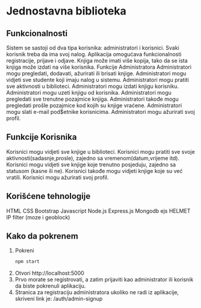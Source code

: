 # Jednostavna biblioteka

## Funkcionalnosti
Sistem se sastoji od dva tipa korisnika: administratori i korisnici.
Svaki korisnik treba da ima svoj nalog.
Aplikacija omogućava funkcionalnosti registracije, prijave i odjave.
Knjiga može imati više kopija, tako da se ista knjiga može izdati na više korisnika.
Funkcije Administratora
Administratori mogu pregledati, dodavati, ažurirati ili brisati knjige.
Administratori mogu vidjeti sve studente koji imaju nalog u sistemu.
Administratori mogu pratiti sve aktivnosti u biblioteci.
Administratori mogu izdati knjigu korisniku.
Administratori mogu uzeti knjigu od korisnika.
Administratori mogu pregledati sve trenutne pozajmice knjiga.
Administratori takođe mogu pregledati prošle pozajmice kod kojih su knjige vraćene.
Administratori mogu slati e-mail pod$etnike korisnicima.
Administratori mogu ažurirati svoj profil.

## Funkcije Korisnika
Korisnici mogu vidjeti sve knjige u biblioteci.
Korisnici mogu pratiti sve svoje aktivnosti(sadasnje,prosle), zajedno sa vremenom(datum,vrijeme itd).
Korisnici mogu vidjeti sve knjige koje trenutno posjeduju, zajedno sa statusom (kasne ili ne).
Korisnici takođe mogu vidjeti knjige koje su već vratili.
Korisnici mogu ažurirati svoj profil.


## Korišćene tehnologije
HTML
CSS
Bootstrap
Javascript
Node.js
Express.js
Mongodb
ejs
HELMET
IP filter (moze i geoblock)

## Kako da pokrenem
1. Pokreni
	```sh
	npm start
	```
2. Otvori http://localhost:5000
3. Prvo morate se registrovati, a zatim prijaviti kao administrator ili korisnik da biste pokrenuli aplikaciju.
4. Stranica za registraciju administratora ukoliko ne radi iz aplikacije, skriveni link je: /auth/admin-signup

